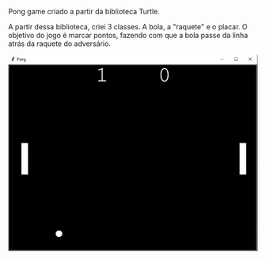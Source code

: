 Pong game criado a partir da biblioteca Turtle.

A partir dessa biblioteca, criei 3 classes. A bola, a "raquete" e o placar.
O objetivo do jogo é marcar pontos, fazendo com que a bola passe da linha atrás da raquete do adversário.


<img src="Pong_img.JPG">

